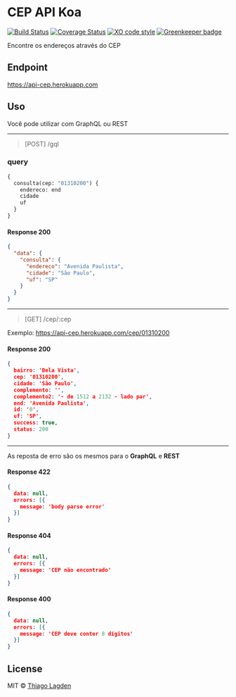 # CEP API Koa

[![Build Status][ci-img]][ci]
[![Coverage Status][coveralls-img]][coveralls]
[![XO code style][xo-img]][xo]
[![Greenkeeper badge][greenkeeper-img]][greenkeeper]

[ci-img]:          https://travis-ci.org/lagden/cep-koa-api.svg
[ci]:              https://travis-ci.org/lagden/cep-koa-api
[coveralls-img]:   https://coveralls.io/repos/github/lagden/cep-koa-api/badge.svg?branch=master
[coveralls]:       https://coveralls.io/github/lagden/cep-koa-api?branch=master
[xo-img]:          https://img.shields.io/badge/code_style-XO-5ed9c7.svg
[xo]:              https://github.com/sindresorhus/xo
[greenkeeper-img]: https://badges.greenkeeper.io/lagden/koa-error.svg
[greenkeeper]:     https://greenkeeper.io/

Encontre os endereços através do CEP


## Endpoint

https://api-cep.herokuapp.com


## Uso

Você pode utilizar com GraphQL ou REST

---

> [POST] /gql

### query

```graphql
{
  consulta(cep: "01310200") {
    endereco: end
    cidade
    uf
  }
}
```

#### Response 200

```json
{
  "data": {
    "consulta": {
      "endereco": "Avenida Paulista",
      "cidade": "São Paulo",
      "uf": "SP"
    }
  }
}
```

---

> [GET] /cep/:cep

Exemplo: https://api-cep.herokuapp.com/cep/01310200

#### Response 200

```json
{
  bairro: 'Bela Vista',
  cep: '01310200',
  cidade: 'São Paulo',
  complemento: '',
  complemento2: '- de 1512 a 2132 - lado par',
  end: 'Avenida Paulista',
  id: '0',
  uf: 'SP',
  success: true,
  status: 200
}
```

---

As reposta de erro são os mesmos para o **GraphQL** e **REST**

#### Response 422

```json
{
  data: null,
  errors: [{
    message: 'body parse error'
  }]
}
```

#### Response 404

```json
{
  data: null,
  errors: [{
    message: 'CEP não encontrado'
  }]
}
```

#### Response 400

```json
{
  data: null,
  errors: [{
    message: 'CEP deve conter 8 dígitos'
  }]
}
```


## License

MIT © [Thiago Lagden](http://lagden.in)
